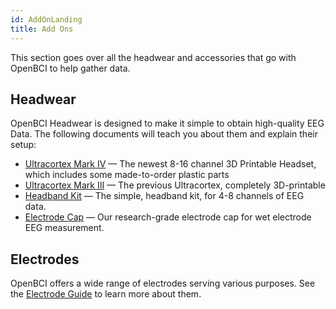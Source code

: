 ```yaml
---
id: AddOnLanding
title: Add Ons
---
```

This section goes over all the headwear and accessories that go with OpenBCI to help gather data.

## Headwear

OpenBCI Headwear is designed to make it simple to obtain high-quality EEG Data. The following documents will teach you about them and explain their setup:

-   [Ultracortex Mark IV](AddOns/Headwear/01-Ultracortex-Mark-IV.md) — The newest 8-16 channel 3D Printable Headset, which includes some made-to-order plastic parts
-   [Ultracortex Mark III](AddOns/Headwear/02-Ultracortex-Mark-III-Nova-Revised.md) — The previous Ultracortex, completely 3D-printable
-   [Headband Kit](AddOns/Headwear/03-Headband_Tutorial.md) — The simple, headband kit, for 4-8 channels of EEG data.
-   [Electrode Cap](AddOns/Headwear/04-Electrode_Cap_Tutorial.md) — Our research-grade electrode cap for wet electrode EEG measurement.

## Electrodes

OpenBCI offers a wide range of electrodes serving various purposes. See the [Electrode Guide](Electrodes/00-ElectrodesLanding.md) to learn more about them.
